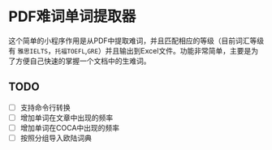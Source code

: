 # PDF难词单词提取器

这个简单的小程序作用是从PDF中提取难词，并且匹配相应的等级（目前词汇等级有 `雅思IELTS`，`托福TOEFL`,`GRE`）并且输出到Excel文件。功能非常简单，主要是为了方便自己快速的掌握一个文档中的生难词。

## TODO

-[ ] 支持命令行转换
-[ ] 增加单词在文章中出现的频率
-[ ] 增加单词在COCA中出现的频率
-[ ] 按照分组导入欧陆词典
